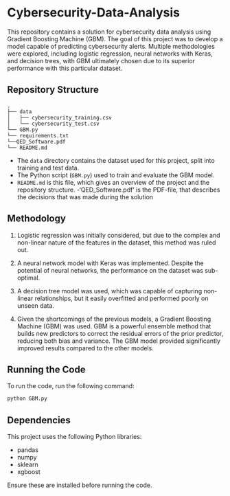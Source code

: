 

# Cybersecurity-Data-Analysis



This repository contains a solution for cybersecurity data analysis using Gradient Boosting Machine (GBM). The goal of this project was to develop a model capable of predicting cybersecurity alerts. Multiple methodologies were explored, including logistic regression, neural networks with Keras, and decision trees, with GBM ultimately chosen due to its superior performance with this particular dataset.

## Repository Structure

```
.
├── data
│   ├── cybersecurity_training.csv
│   └── cybersecurity_test.csv
└── GBM.py
└── requirements.txt
└──QED_Software.pdf
└── README.md
```

- The `data` directory contains the dataset used for this project, split into training and test data.
- The Python script (`GBM.py`) used to train and evaluate the GBM model.
- `README.md` is this file, which gives an overview of the project and the repository structure.
-‘QED_Software.pdf’ is the PDF-file, that describes the decisions that was made during the solution

## Methodology

1. Logistic regression was initially considered, but due to the complex and non-linear nature of the features in the dataset, this method was ruled out.

2. A neural network model with Keras was implemented. Despite the potential of neural networks, the performance on the dataset was sub-optimal.

3. A decision tree model was used, which was capable of capturing non-linear relationships, but it easily overfitted and performed poorly on unseen data.

4. Given the shortcomings of the previous models, a Gradient Boosting Machine (GBM) was used. GBM is a powerful ensemble method that builds new predictors to correct the residual errors of the prior predictor, reducing both bias and variance. The GBM model provided significantly improved results compared to the other models.

## Running the Code

To run the code,  run the following command:

```sh
python GBM.py
```

## Dependencies

This project uses the following Python libraries:

- pandas
- numpy
- sklearn
- xgboost

Ensure these are installed before running the code.

